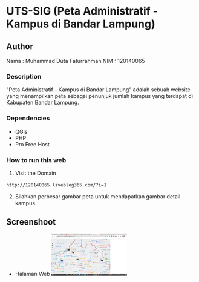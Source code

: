 # UTS-SIG (Peta Administratif - Kampus di Bandar Lampung)

## Author

Nama    : Muhammad Duta Faturrahman
NIM     : 120140065

### Description

"Peta Administratif - Kampus di Bandar Lampung" adalah sebuah website yang menampilkan peta sebagai penunjuk jumlah kampus yang terdapat di Kabupaten Bandar Lampung.

### Dependencies

- QGis
- PHP
- Pro Free Host

### How to run this web

1. Visit the Domain

```bash
http://120140065.liveblog365.com/?i=1
```

2. Silahkan perbesar gambar peta untuk mendapatkan gambar detail kampus.

## Screenshoot

- Halaman Web
  <img src="./images/HalamanWeb.png" width=200>